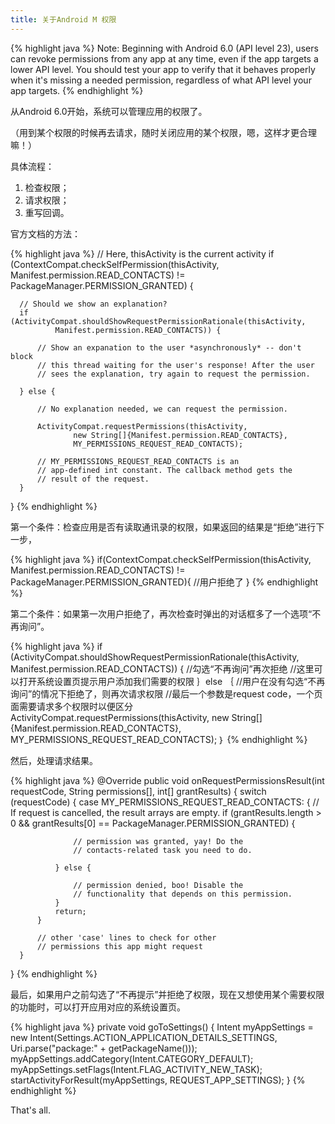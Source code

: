 ```yaml
---
title: 关于Android M 权限
---
```


  
  {% highlight java %}
  Note: Beginning with Android 6.0 (API level 23), users can revoke permissions from any app at any time, even if the app targets a lower API level. You should test your app to verify that it behaves properly when it's missing a needed permission, regardless of what API level your app targets.
  {% endhighlight %}
  
  从Android 6.0开始，系统可以管理应用的权限了。
  
  （用到某个权限的时候再去请求，随时关闭应用的某个权限，嗯，这样才更合理嘛！）
  
  具体流程：

  1. 检查权限；
  2. 请求权限；
  3. 重写回调。
  
  官方文档的方法：

  {% highlight java %}
  // Here, thisActivity is the current activity
  if (ContextCompat.checkSelfPermission(thisActivity,
                  Manifest.permission.READ_CONTACTS)
          != PackageManager.PERMISSION_GRANTED) {
  
      // Should we show an explanation?
      if (ActivityCompat.shouldShowRequestPermissionRationale(thisActivity,
              Manifest.permission.READ_CONTACTS)) {
  
          // Show an expanation to the user *asynchronously* -- don't block
          // this thread waiting for the user's response! After the user
          // sees the explanation, try again to request the permission.
  
      } else {
  
          // No explanation needed, we can request the permission.
  
          ActivityCompat.requestPermissions(thisActivity,
                  new String[]{Manifest.permission.READ_CONTACTS},
                  MY_PERMISSIONS_REQUEST_READ_CONTACTS);
  
          // MY_PERMISSIONS_REQUEST_READ_CONTACTS is an
          // app-defined int constant. The callback method gets the
          // result of the request.
      }
  }
  {% endhighlight %}

  第一个条件：检查应用是否有读取通讯录的权限，如果返回的结果是“拒绝”进行下一步，
  
  {% highlight java %}
  if(ContextCompat.checkSelfPermission(thisActivity,
                  Manifest.permission.READ_CONTACTS)
          != PackageManager.PERMISSION_GRANTED){
      //用户拒绝了
  }
  {% endhighlight %}
  
  第二个条件：如果第一次用户拒绝了，再次检查时弹出的对话框多了一个选项“不再询问”。
  
  {% highlight java %}
  if (ActivityCompat.shouldShowRequestPermissionRationale(thisActivity,
              Manifest.permission.READ_CONTACTS)) {
      //勾选“不再询问”再次拒绝
      //这里可以打开系统设置页提示用户添加我们需要的权限
  ｝else ｛
      //用户在没有勾选“不再询问”的情况下拒绝了，则再次请求权限
      //最后一个参数是request code，一个页面需要请求多个权限时以便区分
      ActivityCompat.requestPermissions(thisActivity,
                    new String[]{Manifest.permission.READ_CONTACTS},
                    MY_PERMISSIONS_REQUEST_READ_CONTACTS);
  ｝
  {% endhighlight %}
  
  然后，处理请求结果。
  
  {% highlight java %}
  @Override
  public void onRequestPermissionsResult(int requestCode,
          String permissions[], int[] grantResults) {
      switch (requestCode) {
          case MY_PERMISSIONS_REQUEST_READ_CONTACTS: {
              // If request is cancelled, the result arrays are empty.
              if (grantResults.length > 0
                  && grantResults[0] == PackageManager.PERMISSION_GRANTED) {
  
                  // permission was granted, yay! Do the
                  // contacts-related task you need to do.
  
              } else {
  
                  // permission denied, boo! Disable the
                  // functionality that depends on this permission.
              }
              return;
          }
  
          // other 'case' lines to check for other
          // permissions this app might request
      }
  }
  {% endhighlight %}
  
  最后，如果用户之前勾选了“不再提示”并拒绝了权限，现在又想使用某个需要权限的功能时，可以打开应用对应的系统设置页。
  
  {% highlight java %}
  private void goToSettings() {
      Intent myAppSettings = new Intent(Settings.ACTION_APPLICATION_DETAILS_SETTINGS, Uri.parse("package:" + getPackageName()));
      myAppSettings.addCategory(Intent.CATEGORY_DEFAULT);
      myAppSettings.setFlags(Intent.FLAG_ACTIVITY_NEW_TASK);
      startActivityForResult(myAppSettings, REQUEST_APP_SETTINGS);
  }
  {% endhighlight %}
  
  That's all.
